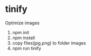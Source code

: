 # tinify
Optimize images
1. npm init
2. npm install
3. copy files(jpg,png) to folder images
4. npm run tinify